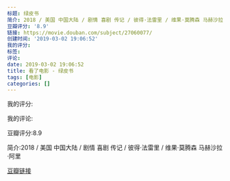 ```yaml
---
标题: 绿皮书
简介: 2018 / 美国 中国大陆 / 剧情 喜剧 传记 / 彼得·法雷里 / 维果·莫腾森 马赫沙拉·阿里
豆瓣评分: '8.9'
链接: https://movie.douban.com/subject/27060077/
创建时间: '2019-03-02 19:06:52'
我的评分:
标签:
评论:
date: 2019-03-02 19:06:52
title: 看了电影 - 绿皮书
tags: [电影]
categories: []
---
```


我的评分:

我的评论:

豆瓣评分:8.9

简介:2018 / 美国 中国大陆 / 剧情 喜剧 传记 / 彼得·法雷里 / 维果·莫腾森 马赫沙拉·阿里

[豆瓣链接](https://movie.douban.com/subject/27060077/)

